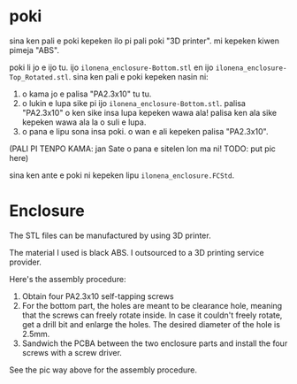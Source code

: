 # poki

sina ken pali e poki kepeken ilo pi pali poki "3D printer". mi kepeken kiwen pimeja "ABS".

poki li jo e ijo tu. ijo `ilonena_enclosure-Bottom.stl` en ijo `ilonena_enclosure-Top_Rotated.stl`. sina ken pali e poki kepeken nasin ni:

1. o kama jo e palisa "PA2.3x10" tu tu.
2. o lukin e lupa sike pi ijo `ilonena_enclosure-Bottom.stl`. palisa "PA2.3x10" o ken sike insa lupa kepeken wawa ala! palisa ken ala sike kepeken wawa ala la o suli e lupa.
3. o pana e lipu sona insa poki. o wan e ali kepeken palisa "PA2.3x10".

(PALI PI TENPO KAMA: jan Sate o pana e sitelen lon ma ni! TODO: put pic here)

sina ken ante e poki ni kepeken lipu `ilonena_enclosure.FCStd`.

# Enclosure

The STL files can be manufactured by using 3D printer.

The material I used is black ABS. I outsourced to a 3D printing service provider.

Here's the assembly procedure:

1. Obtain four PA2.3x10 self-tapping screws
2. For the bottom part, the holes are meant to be clearance hole, meaning that the screws can freely rotate inside. In case it couldn't freely rotate, get a drill bit and enlarge the holes. The desired diameter of the hole is 2.5mm.
3. Sandwich the PCBA between the two enclosure parts and install the four screws with a screw driver.

See the pic way above for the assembly procedure.
